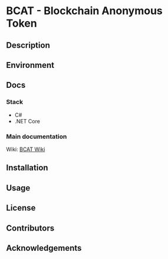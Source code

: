 # BCAT - Blockchain Anonymous Token

## Description
## Environment
## Docs
### Stack
- C#
- .NET Core

### Main documentation
Wiki: [BCAT Wiki](https://github.com/Glebegor/BCAT/wiki)

## Installation
## Usage
## License
## Contributors
## Acknowledgements
